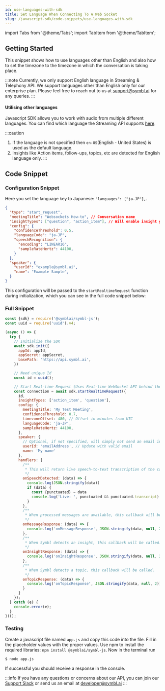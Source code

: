 ```yaml
---
id: use-languages-with-sdk
title: Set Language When Connecting To A Web Socket
slug: /javascript-sdk/code-snippets/use-languages-with-sdk
---
```


import Tabs from '@theme/Tabs';
import TabItem from '@theme/TabItem';

## Getting Started

This snippet shows how to use languages other than English and also how to set the timezone to the timezone in which the conversation is taking place.

:::note
Currently, we only support English language in Streaming & Telephony API. 
We support languages other than English only for our enterprise plan.
Please feel free to reach out to us at support@symbl.ai for any queries.
:::

#### Utilising other languages

Javascript SDK allows you to work with audio from multiple different languages. You can find which language the Streaming API supports [here](/docs/streaming-api/api-reference#supported-languages).

:::caution
 1. If the language is not specified then `en-US`(English - United States) is used as the default language.
 2. Insights like Action items, follow-ups, topics, etc  are detected for English language only.
:::


## Code Snippet

### Configuration Snippet

Here you set the language key to Japanese: `"languages": ["ja-JP"],`.

```json
{
  "type": "start_request",
  "meetingTitle": "Websockets How-to", // Conversation name
  "insightTypes": ["question", "action_item"], // Will enable insight generation
  "config": {
    "confidenceThreshold": 0.5,
    "languageCode": "ja-JP",
    "speechRecognition": {
      "encoding": "LINEAR16",
      "sampleRateHertz": 44100,
    }
  },
  "speaker": {
    "userId": "example@symbl.ai",
    "name": "Example Sample",
  }
}
```

This configuration will be passed to the `startRealtimeRequest` function during initialization, which you can see in the full code snippet below:


### Full Snippet

```js
const {sdk} = require('@symblai/symbl-js');
const uuid = require('uuid').v4;

(async () => {
  try {
    // Initialize the SDK
    await sdk.init({
      appId: appId,
      appSecret: appSecret,
      basePath: 'https://api.symbl.ai',
    })

    // Need unique Id
    const id = uuid();

    // Start Real-time Request (Uses Real-time WebSocket API behind the scenes)
    const connection = await sdk.startRealtimeRequest({
      id,
      insightTypes: ['action_item', 'question'],
      config: {
        meetingTitle: 'My Test Meeting',
        confidenceThreshold: 0.7,
        timezoneOffset: 480, // Offset in minutes from UTC
        languageCode: 'ja-JP',
        sampleRateHertz: 44100,
      },
      speaker: {
        // Optional, if not specified, will simply not send an email in the end.
        userId: 'emailAddress', // Update with valid email
        name: 'My name'
      },
      handlers: {
        /**
         * This will return live speech-to-text transcription of the call.
         */
        onSpeechDetected: (data) => {
          console.log(JSON.stringify(data))
          if (data) {
            const {punctuated} = data
            console.log('Live: ', punctuated && punctuated.transcript)
          }
        },
        /**
         * When processed messages are available, this callback will be called.
         */
        onMessageResponse: (data) => {
          console.log('onMessageResponse', JSON.stringify(data, null, 2))
        },
        /**
         * When Symbl detects an insight, this callback will be called.
         */
        onInsightResponse: (data) => {
          console.log('onInsightResponse', JSON.stringify(data, null, 2))
        },
        /**
         * When Symbl detects a topic, this callback will be called.
         */
        onTopicResponse: (data) => {
          console.log('onTopicResponse', JSON.stringify(data, null, 2))
        }
      }
    });
  } catch (e) {
    console.error(e);
  }
})();

```

### Testing

Create a javascript file named `app.js` and copy this code into the file. Fill in the placeholder values with the proper values. Use npm to install the required libraries: `npm install @symblai/symbl-js`. Now in the terminal run

```bash
$ node app.js
```

If successful you should receive a response in the console.

:::info
If you have any questions or concerns about our API, you can join our [Support Slack](https://join.slack.com/t/symbldotai/shared_invite/zt-4sic2s11-D3x496pll8UHSJ89cm78CA) or send us an email at [developer@symbl.ai](mailto:developer@symbl.ai)
:::
